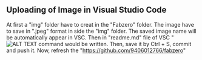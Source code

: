 ## Uploading of Image in Visual Studio Code

At first a "img" folder have to creat in the "Fabzero" folder.
The image have to save in ".jpeg" format in side the "img" folder.
The saved image name will be automatically appear in VSC.
Then in "readme.md" file of VSC "![ALT TEXT](img/.......jpeg "ALT TEXT") command would be written.
Then, save it by Ctrl + S, commit and push it.
Now, refresh the "https://github.com/9406012766/fabzero"